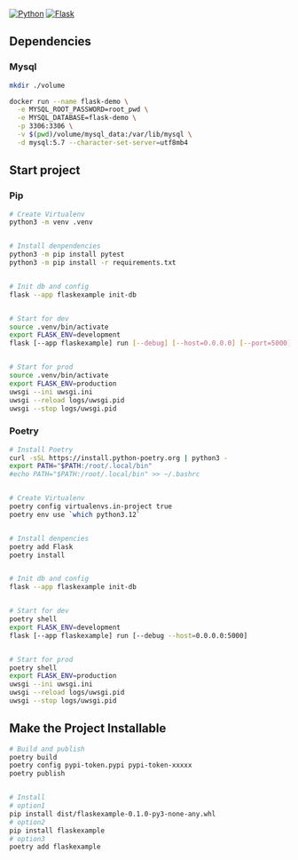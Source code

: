 [![Python](https://img.shields.io/badge/Python-3.12.2-red)](https://www.python.org/downloads/release/python-3109/)
[![Flask](https://img.shields.io/badge/flask-3.0.3-blue)](https://flask.palletsprojects.com/en/3.0.x/)

## Dependencies 

### Mysql
```bash
mkdir ./volume

docker run --name flask-demo \
  -e MYSQL_ROOT_PASSWORD=root_pwd \
  -e MYSQL_DATABASE=flask-demo \
  -p 3306:3306 \
  -v $(pwd)/volume/mysql_data:/var/lib/mysql \
  -d mysql:5.7 --character-set-server=utf8mb4
```

## Start project

### Pip
```bash
# Create Virtualenv
python3 -m venv .venv


# Install denpendencies
python3 -m pip install pytest
python3 -m pip install -r requirements.txt


# Init db and config
flask --app flaskexample init-db


# Start for dev
source .venv/bin/activate
export FLASK_ENV=development
flask [--app flaskexample] run [--debug] [--host=0.0.0.0] [--port=5000]


# Start for prod
source .venv/bin/activate
export FLASK_ENV=production
uwsgi --ini uwsgi.ini
uwsgi --reload logs/uwsgi.pid
uwsgi --stop logs/uwsgi.pid
```

### Poetry
```bash
# Install Poetry
curl -sSL https://install.python-poetry.org | python3 -
export PATH="$PATH:/root/.local/bin"
#echo PATH="$PATH:/root/.local/bin" >> ~/.bashrc


# Create Virtualenv
poetry config virtualenvs.in-project true
poetry env use `which python3.12`


# Install denpencies
poetry add Flask
poetry install


# Init db and config
flask --app flaskexample init-db


# Start for dev
poetry shell
export FLASK_ENV=development
flask [--app flaskexample] run [--debug --host=0.0.0.0:5000]


# Start for prod
poetry shell
export FLASK_ENV=production
uwsgi --ini uwsgi.ini
uwsgi --reload logs/uwsgi.pid
uwsgi --stop logs/uwsgi.pid
```

## Make the Project Installable

```bash
# Build and publish
poetry build
poetry config pypi-token.pypi pypi-token-xxxxx
poetry publish


# Install
# option1
pip install dist/flaskexample-0.1.0-py3-none-any.whl
# option2
pip install flaskexample
# option3
poetry add flaskexample
```
